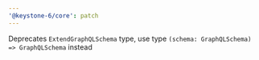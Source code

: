 ```yaml
---
'@keystone-6/core': patch
---
```


Deprecates `ExtendGraphQLSchema` type, use type `(schema: GraphQLSchema) => GraphQLSchema` instead
